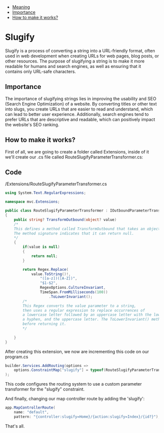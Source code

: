 - [Meaning](#slugify)
- [Importance](#importance)
- [How to make it works?](#code)

# Slugify

Slugify is a process of converting a string into a URL-friendly format, often used in web development when creating URLs for web pages, blog posts, or other resources. The purpose of slugifying a string is to make it more readable for humans and search engines, as well as ensuring that it contains only URL-safe characters.

## Importance

The importance of slugifying strings lies in improving the usability and SEO (Search Engine Optimization) of a website. By converting titles or other text into slugs, you create URLs that are easier to read and understand, which can lead to better user experience. Additionally, search engines tend to prefer URLs that are descriptive and readable, which can positively impact the website's SEO ranking.

## How to make it works?

First of all, we are going to create a folder called Extensions, inside of it we'll create our .cs file called RouteSlugifyParameterTransformer.cs:

## Code

/Extensions/RouteSlugifyParameterTransformer.cs
```csharp
using System.Text.RegularExpressions;

namespace mvc.Extensions;

public class RouteSlugifyParameterTransformer : IOutboundParameterTransformer //that implements the IOutboundParameterTransformer interface.
{
    public string? TransformOutbound(object? value)
    /*
    This defines a method called TransformOutbound that takes an object as input and returns a nullable string (string?). 
    The method signature indicates that it can return null.
    */
    {
        if(value is null)
        {
            return null;
        }

        return Regex.Replace(
            value.ToString()!,
                "([a-z])([A-Z])",
                "$1-$2",
                RegexOptions.CultureInvariant,
                TimeSpan.FromMilliseconds(100))
                    .ToLowerInvariant();
        /*
        This Regex converts the value parameter to a string,
        then uses a regular expression to replace occurrences of
        a lowercase letter followed by an uppercase letter with the lowercase letter,
        a hyphen, and the uppercase letter. The ToLowerInvariant() method is then called to convert the result to lowercase   
        before returning it.
        */
        
    }
}
```

After creating this extension, we now are incrementing this code on our program.cs

```c#
builder.Services.AddRouting(options =>
    options.ConstraintMap["slugify"] = typeof(RouteSlugifyParameterTransformer)
);
```
This code configures the routing system to use a custom parameter transformer for the "slugify" constraint.


And finally, changing our map controller route by adding the 'slugify':
```c#
app.MapControllerRoute(
    name: "default",
    pattern: "{controller:slugify=Home}/{action:slugify=Index}/{id?}");
```

That's all.
